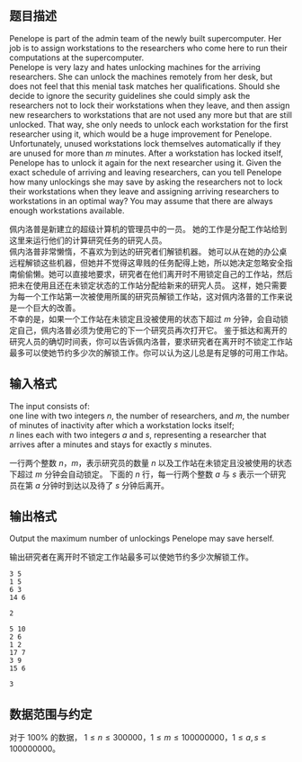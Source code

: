 ## 题目描述

Penelope is part of the admin team of the newly built supercomputer. Her job is to assign workstations to the researchers who come here to run their computations at the supercomputer.  
Penelope is very lazy and hates unlocking machines for the arriving researchers. She can unlock the machines remotely from her desk, but does not feel that this menial task matches her qualifications. Should she decide to ignore the security guidelines she could simply ask the researchers not to lock their workstations when they leave, and then assign new
researchers to workstations that are not used any more but that are still unlocked. That way, she only needs to unlock each workstation for the first researcher using it, which would be a huge improvement for Penelope.  
Unfortunately, unused workstations lock themselves automatically if they are unused for more than $m$ minutes. After a workstation has locked itself, Penelope has to unlock it again for the next researcher using it. Given the exact schedule of arriving and leaving researchers, can you tell Penelope how many unlockings she may save by asking the researchers not
to lock their workstations when they leave and assigning arriving researchers to workstations in an optimal way? You may assume that there are always enough workstations available.

佩内洛普是新建立的超级计算机的管理员中的一员。 她的工作是分配工作站给到这里来运行他们的计算研究任务的研究人员。  
佩内洛普非常懒惰，不喜欢为到达的研究者们解锁机器。 她可以从在她的办公桌远程解锁这些机器，但她并不觉得这卑贱的任务配得上她，所以她决定忽略安全指南偷偷懒。她可以直接地要求，研究者在他们离开时不用锁定自己的工作站，然后把未在使用且还在未锁定状态的工作站分配给新来的研究人员。 这样，她只需要为每一个工作站第一次被使用所属的研究员解锁工作站，这对佩内洛普的工作来说是一个巨大的改善。  
不幸的是，如果一个工作站在未锁定且没被使用的状态下超过 $m$ 分钟，会自动锁定自己，佩内洛普必须为使用它的下一个研究员再次打开它。 鉴于抵达和离开的研究人员的确切时间表，你可以告诉佩内洛普，要求研究者在离开时不锁定工作站最多可以使她节约多少次的解锁工作。你可以认为这儿总是有足够的可用工作站。

## 输入格式

The input consists of:  
one line with two integers $n$, the number of researchers, and $m$, the number of minutes of inactivity after which a workstation locks itself;  
$n$ lines each with two integers $a$ and $s$, representing a researcher that arrives after a minutes and stays for exactly $s$ minutes.

一行两个整数 $n$，$m$，表示研究员的数量 $n$ 以及工作站在未锁定且没被使用的状态下超过 $m$ 分钟会自动锁定。
下面的 $n$ 行，每一行两个整数 $a$ 与 $s$ 表示一个研究员在第 $a$ 分钟时到达以及待了 $s$ 分钟后离开。

## 输出格式

Output the maximum number of unlockings Penelope may save herself.

输出研究者在离开时不锁定工作站最多可以使她节约多少次解锁工作。

```input1
3 5
1 5
6 3
14 6
```

```output1
2
```

```input2
5 10
2 6
1 2
17 7
3 9
15 6 
```

```output2
3
```

## 数据范围与约定

对于 $100 \%$ 的数据， $1 \le n \le 300000$，$1 \le m \le 100000000$，$1 \le a, s \le 100000000$。